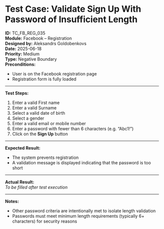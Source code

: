 # Test Case: Validate Sign Up With Password of Insufficient Length

**ID:** TC_FB_REG_035  
**Module:** Facebook – Registration  
**Designed by:** Aleksandrs Goldobenkovs  
**Date:** 2025-06-18  
**Priority:** Medium  
**Type:** Negative Boundary  
**Preconditions:**  
- User is on the Facebook registration page  
- Registration form is fully loaded

---

**Test Steps:**

1. Enter a valid First name
2. Enter a valid Surname
3. Select a valid date of birth
4. Select a gender
5. Enter a valid email or mobile number 
6. Enter a password with fewer than 6 characters (e.g. “Abc1!”) 
7. Click on the **Sign Up** button

---

**Expected Result:**   
- The system prevents registration
- A validation message is displayed indicating that the password is too short

---

**Actual Result:**  
_To be filled after test execution_

---

**Notes:**
- Other password criteria are intentionally met to isolate length validation
- Passwords must meet minimum length requirements (typically 6+ characters) for security reasons

